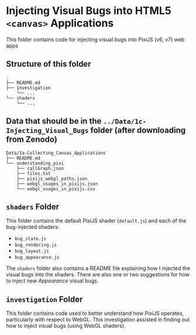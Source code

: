 # Injecting Visual Bugs into HTML5 `<canvas>` Applications

This folder contains code for injecting visual bugs into PixiJS (v6, v7) web apps

## Structure of this folder

```
.
├── README.md
├── investigation
    └── ...
└── shaders
    └── ...
```

## Data that should be in the `../Data/1c-Injecting_Visual_Bugs` folder (after downloading from Zenodo)

```
Data/1a-Collecting_Canvas_Applications
├── README.md
└── understanding_pixi
    ├── callGraph.json
    ├── files.txt
    ├── pixijs_webgl_paths.json
    ├── webgl_usages_in_pixijs.json
    └── webgl_usages_in_pixijs.csv
```

## `shaders` Folder

This folder contains the default PixiJS shader (`default.js`) and each of the bug-injected shaders:
- `bug_state.js`
- `bug_rendering.js`
- `bug_layout.js`
- `bug_appearance.js`

The `shaders` folder also contains a README file explaining how I injected the visual bugs into the shaders.
There are also one or two suggestions for how to inject new *Appearance* visual bugs.

## `investigation` Folder

This folder contains code used to better understand how PixiJS operates, particularly with respect to WebGL.
This investigation assisted in finding out how to inject visual bugs (using WebGL shaders).
